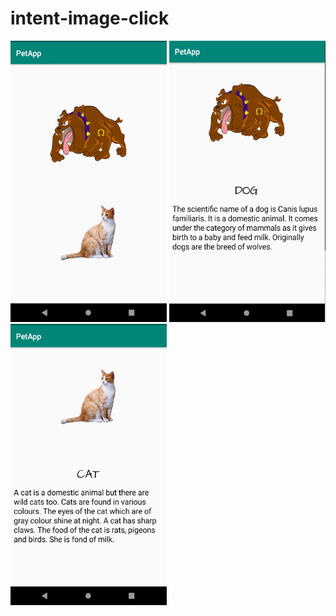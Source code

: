 # intent-image-click
<img src= "images/img-1.png" width = "250" height = "450"> <img src= "images/img-2.png" width = "250" height = "450"><img src= "images/img-3.png" width = "250" height = "450">
